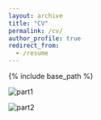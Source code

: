 ```yaml
---
layout: archive
title: "CV"
permalink: /cv/
author_profile: true
redirect_from:
  - /resume
---
```


{% include base_path %}

![part1](https://chenchentao.github.io/images/tcc_CV_00.PNG)

![part2](https://chenchentao.github.io/images/tcc_CV_01.PNG)
